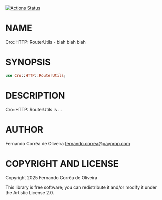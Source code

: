 [![Actions Status](https://github.com/FCO/Cro-HTTP-RouterUtils/actions/workflows/test.yml/badge.svg)](https://github.com/FCO/Cro-HTTP-RouterUtils/actions)

NAME
====

Cro::HTTP::RouterUtils - blah blah blah

SYNOPSIS
========

```raku
use Cro::HTTP::RouterUtils;
```

DESCRIPTION
===========

Cro::HTTP::RouterUtils is ...

AUTHOR
======

Fernando Corrêa de Oliveira <fernando.correa@payprop.com>

COPYRIGHT AND LICENSE
=====================

Copyright 2025 Fernando Corrêa de Oliveira

This library is free software; you can redistribute it and/or modify it under the Artistic License 2.0.

